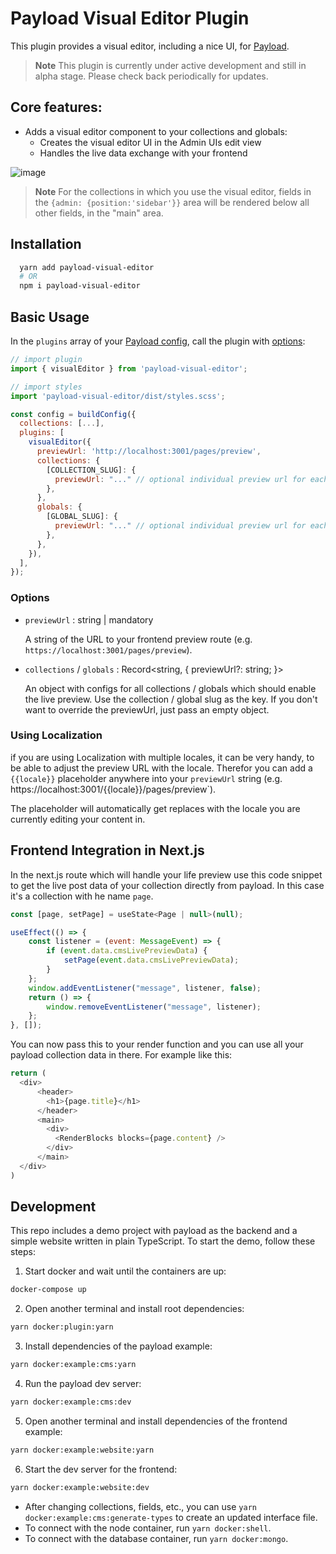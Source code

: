 # Payload Visual Editor Plugin
This plugin provides a visual editor, including a nice UI, for [Payload](https://github.com/payloadcms/payload).

> **Note**
> This plugin is currently under active development and still in alpha stage. Please check back periodically for updates.

## Core features:

- Adds a visual editor component to your collections and globals:
  - Creates the visual editor UI in the Admin UIs edit view
  - Handles the live data exchange with your frontend 

![image](https://github.com/pemedia/payload-visual-live-preview/blob/main/visual-editor-screenshot.png?raw=true)

> **Note**
> For the collections in which you use the visual editor, fields in the `{admin: {position:'sidebar'}}` area will be rendered below all other fields, in the "main" area.

## Installation

```bash
  yarn add payload-visual-editor
  # OR
  npm i payload-visual-editor
```

## Basic Usage

In the `plugins` array of your [Payload config](https://payloadcms.com/docs/configuration/overview), call the plugin with [options](#options):

```js
// import plugin
import { visualEditor } from 'payload-visual-editor';

// import styles
import 'payload-visual-editor/dist/styles.scss';

const config = buildConfig({
  collections: [...],
  plugins: [
    visualEditor({
      previewUrl: 'http://localhost:3001/pages/preview',
      collections: {
        [COLLECTION_SLUG]: {
          previewUrl: "..." // optional individual preview url for each collection
        },
      },
      globals: {
        [GLOBAL_SLUG]: {
          previewUrl: "..." // optional individual preview url for each global
        },
      },
    }),
  ],
});
```

### Options

- `previewUrl` : string | mandatory

  A string of the URL to your frontend preview route (e.g. `https://localhost:3001/pages/preview`).

- `collections` / `globals` : Record<string, { previewUrl?: string; }>

  An object with configs for all collections / globals which should enable the live preview.
  Use the collection / global slug as the key.
  If you don't want to override the previewUrl, just pass an empty object.

### Using Localization

if you are using Localization with multiple locales, it can be very handy, to be able to adjust the preview URL with the locale. Therefor you can add a `{{locale}}` placeholder anywhere into your `previewUrl` string (e.g. https://localhost:3001/{{locale}}/pages/preview`). 

The placeholder will automatically get replaces with the locale you are currently editing your content in. 

## Frontend Integration in Next.js 

In the next.js route which will handle your life preview use this code snippet to get the live post data of your collection directly from payload. In this case it's a collection with he name `page`. 

```js
const [page, setPage] = useState<Page | null>(null);

useEffect(() => {
    const listener = (event: MessageEvent) => {
        if (event.data.cmsLivePreviewData) {
            setPage(event.data.cmsLivePreviewData);
        }
    };
    window.addEventListener("message", listener, false);
    return () => {
        window.removeEventListener("message", listener);
    };
}, []);
```
You can now pass this to your render function and you can use all your payload collection data in there. For example like this:

```js
return (
  <div>
      <header>
        <h1>{page.title}</h1>
      </header>
      <main>
        <div>
          <RenderBlocks blocks={page.content} />
        </div>
      </main>
  </div>
)
```

## Development

This repo includes a demo project with payload as the backend and a simple website written in plain TypeScript.
To start the demo, follow these steps:

1. Start docker and wait until the containers are up:

```sh
docker-compose up
```

2. Open another terminal and install root dependencies:

```sh
yarn docker:plugin:yarn
```

3. Install dependencies of the payload example:

```sh
yarn docker:example:cms:yarn
```

4. Run the payload dev server:

```sh
yarn docker:example:cms:dev
```

5. Open another terminal and install dependencies of the frontend example:

```sh
yarn docker:example:website:yarn
```

6. Start the dev server for the frontend:

```sh
yarn docker:example:website:dev
```

- After changing collections, fields, etc., you can use `yarn docker:example:cms:generate-types` to create an updated interface file.
- To connect with the node container, run `yarn docker:shell`.
- To connect with the database container, run `yarn docker:mongo`.
